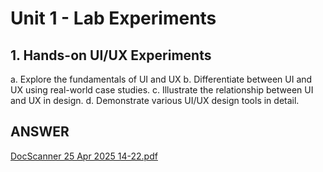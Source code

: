 # Unit 1 - Lab Experiments

## 1. Hands-on UI/UX Experiments

a. Explore the fundamentals of UI and UX
b. Differentiate between UI and UX using real-world case studies.
c. Illustrate the relationship between UI and UX in design.
d. Demonstrate various UI/UX design tools in detail.

## ANSWER

[DocScanner 25 Apr 2025 14-22.pdf](https://github.com/user-attachments/files/20745257/DocScanner.25.Apr.2025.14-22.pdf)

